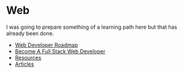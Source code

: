 # Web

I was going to prepare something of a learning path here but that has already been done.

* [Web Developer Roadmap](https://github.com/kamranahmedse/developer-roadmap)
* [Become A Full Stack Web Developer](https://github.com/bmorelli25/Become-A-Full-Stack-Web-Developer)
* [Resources](https://github.com/unicodeveloper/resources-i-like)
* [Articles](https://codeburst.io/)
